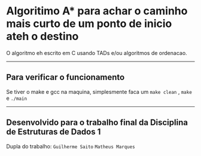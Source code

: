 # Algoritimo A* para achar o caminho mais curto de um ponto de inicio ateh o destino
O algoritmo eh escrito em C usando TADs e/ou algoritmos de ordenacao.

---

## Para verificar o funcionamento
Se tiver o make e gcc na maquina, simplesmente faca um `make clean` , `make` e `./main`

---

## Desenvolvido para o trabalho final da Disciplina de Estruturas de Dados 1
Dupla do trabalho:
    `Guilherme Saito` 
    `Matheus Marques`
    
